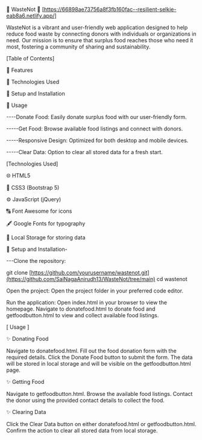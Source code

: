 🌟 WasteNot 🌟 [https://66898ae73756a8f3fb160fac--resilient-selkie-eab8a6.netlify.app/]

WasteNot is a vibrant and user-friendly web application designed to help reduce food waste by connecting donors with individuals or organizations in need. Our mission is to ensure that surplus food reaches those who need it most, fostering a community of sharing and sustainability.

[Table of Contents]

🌟 Features

🌟 Technologies Used

🌟 Setup and Installation

🌟 Usage

----Donate Food: 
Easily donate surplus food with our user-friendly form.

-----Get Food: 
Browse available food listings and connect with donors.

-----Responsive Design: Optimized for both desktop and mobile devices.

-----Clear Data: Option to clear all stored data for a fresh start.

 [Technologies Used]

🌐 HTML5

🎨 CSS3 (Bootstrap 5)

⚙️ JavaScript (jQuery)

🔠 Font Awesome for icons

🖋️ Google Fonts for typography

💾 Local Storage for storing data

🌟 Setup and Installation-

---Clone the repository:

git clone [https://github.com/yourusername/wastenot.git](https://github.com/SaiNagaAnirudh13/WasteNot/tree/main)
cd wastenot

Open the project:
Open the project folder in your preferred code editor.

Run the application:
Open index.html in your browser to view the homepage. Navigate to donatefood.html to donate food and getfoodbutton.html to view and collect available food listings.

[ Usage ]

✨ Donating Food

Navigate to donatefood.html.
Fill out the food donation form with the required details.
Click the Donate Food button to submit the form. The data will be stored in local storage and will be visible on the getfoodbutton.html page.

✨ Getting Food

Navigate to getfoodbutton.html.
Browse the available food listings.
Contact the donor using the provided contact details to collect the food.

✨ Clearing Data

Click the Clear Data button on either donatefood.html or getfoodbutton.html.
Confirm the action to clear all stored data from local storage.
